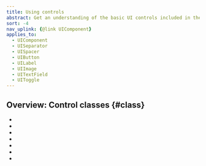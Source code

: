 ```yaml
---
title: Using controls
abstract: Get an understanding of the basic UI controls included in the Desk framework
sort: -4
nav_uplink: {@link UIComponent}
applies_to:
  - UIComponent
  - UISeparator
  - UISpacer
  - UIButton
  - UILabel
  - UIImage
  - UITextField
  - UIToggle
---
```


## Overview: Control classes {#class}

<!-- TODO: fix this, UIControl is gone -->

<!--{{html-attr class="pagerefblock_list"}}-->

- <!--{{pagerefblock path="content/en/docs/main/guide/components/UIButton/Using"}}-->
- <!--{{pagerefblock path="content/en/docs/main/guide/components/UILabel/Using"}}-->
- <!--{{pagerefblock path="content/en/docs/main/guide/components/UITextField/Using"}}-->
- <!--{{pagerefblock path="content/en/docs/main/guide/components/UIToggle/Using"}}-->
- <!--{{pagerefblock path="content/en/docs/main/guide/components/UIImage/Using"}}-->
- <!--{{pagerefblock path="content/en/docs/main/guide/components/UISpacer/Using"}}-->
- <!--{{pagerefblock path="content/en/docs/main/guide/components/UISeparator/Using"}}-->
